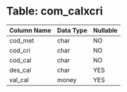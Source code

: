 # Table: com_calxcri

| Column Name | Data Type | Nullable |
|-------------|-----------|----------|
| cod_met | char | NO |
| cod_cri | char | NO |
| cod_cal | char | NO |
| des_cal | char | YES |
| val_cal | money | YES |
